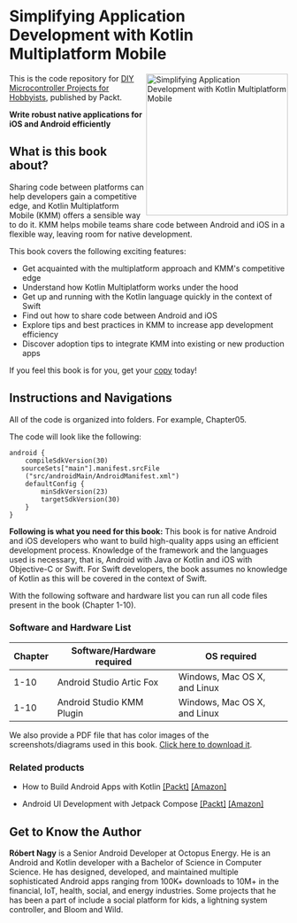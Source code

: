 # Simplifying Application Development with Kotlin Multiplatform Mobile

<a href="https://www.packtpub.com/product/simplifying-application-development-with-kotlin-multiplatform-mobile/9781801812580"><img src="https://static.packt-cdn.com/products/9781801812580/cover/smaller" alt="Simplifying Application Development with Kotlin Multiplatform Mobile" height="256px" align="right"></a>

This is the code repository for [DIY Microcontroller Projects for Hobbyists](https://www.packtpub.com/product/simplifying-application-development-with-kotlin-multiplatform-mobile/9781801812580), published by Packt.

**Write robust native applications for iOS and Android efficiently**

## What is this book about?
Sharing code between platforms can help developers gain a competitive edge, and Kotlin Multiplatform Mobile (KMM) offers a sensible way to do it. KMM helps mobile teams share code between Android and iOS in a flexible way, leaving room for native development.

This book covers the following exciting features:
* Get acquainted with the multiplatform approach and KMM's competitive edge
* Understand how Kotlin Multiplatform works under the hood
* Get up and running with the Kotlin language quickly in the context of Swift
* Find out how to share code between Android and iOS
* Explore tips and best practices in KMM to increase app development efficiency
* Discover adoption tips to integrate KMM into existing or new production apps

If you feel this book is for you, get your [copy](https://www.amazon.com/Simplifying-Application-Development-Kotlin-Multiplatform/dp/1801812586) today!


## Instructions and Navigations
All of the code is organized into folders. For example, Chapter05.

The code will look like the following:
```
android {
    compileSdkVersion(30)
   sourceSets["main"].manifest.srcFile
    ("src/androidMain/AndroidManifest.xml")
    defaultConfig {
        minSdkVersion(23)
        targetSdkVersion(30)
    }
}
```

**Following is what you need for this book:**
This book is for native Android and iOS developers who want to build high-quality apps using an efficient development process. Knowledge of the framework and the languages used is necessary, that is, Android with Java or Kotlin and iOS with Objective-C or Swift. For Swift developers, the book assumes no knowledge of Kotlin as this will be covered in the context of Swift.

With the following software and hardware list you can run all code files present in the book (Chapter 1-10).

### Software and Hardware List
| Chapter | Software/Hardware required | OS required |
| -------- | ------------------------------------ | ----------------------------------- |
| 1-10 | Android Studio Artic Fox | Windows, Mac OS X, and Linux |
| 1-10 | Android Studio KMM Plugin| Windows, Mac OS X, and Linux |


We also provide a PDF file that has color images of the screenshots/diagrams used in this book. [Click here to download it](https://static.packt-cdn.com/downloads/9781801812580_ColorImages.pdf).

### Related products
* How to Build Android Apps with Kotlin [[Packt]](https://www.packtpub.com/product/how-to-build-android-apps-with-kotlin/9781838984113) [[Amazon]](https://www.amazon.com/Build-Android-Apps-Kotlin-hands/dp/1838984119)

* Android UI Development with Jetpack Compose [[Packt]](https://www.packtpub.com/product/android-ui-development-with-jetpack-compose/9781801812160) [[Amazon]](https://www.amazon.com/Android-Development-Jetpack-Compose-declarative-dp-1801812160/dp/1801812160/ref=mt_other?_encoding=UTF8&me=&qid=)


## Get to Know the Author
**Róbert Nagy**
is a Senior Android Developer at Octopus Energy. He is an Android and Kotlin developer with a Bachelor of Science in Computer Science. He has designed, developed, and maintained multiple sophisticated Android apps ranging from 100K+ downloads to 10M+ in the financial, IoT, health, social, and energy industries. Some projects that he has been a part of include a social platform for kids, a lightning system controller, and Bloom and Wild.
